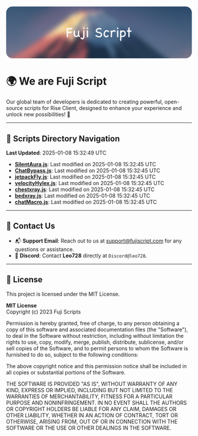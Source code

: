 ![Banner](.github/b.webp)

# 🌍 **We are Fuji Script**

Our global team of developers is dedicated to creating powerful, open-source scripts for Rise Client, designed to enhance your experience and unlock new possibilities! 🌟

---
<!-- SCRIPTS_NAVIGATION_START -->
## 📂 **Scripts Directory Navigation**

**Last Updated**: 2025-01-08 15:32:49 UTC

- **[SilentAura.js](scripts/SilentAura.js)**: Last modified on 2025-01-08 15:32:45 UTC
- **[ChatBypass.js](scripts/ChatBypass.js)**: Last modified on 2025-01-08 15:32:45 UTC
- **[jetpackFly.js](scripts/jetpackFly.js)**: Last modified on 2025-01-08 15:32:45 UTC
- **[velocityHylex.js](scripts/velocityHylex.js)**: Last modified on 2025-01-08 15:32:45 UTC
- **[chestxray.js](scripts/chestxray.js)**: Last modified on 2025-01-08 15:32:45 UTC
- **[bedxray.js](scripts/bedxray.js)**: Last modified on 2025-01-08 15:32:45 UTC
- **[chatMacro.js](scripts/chatMacro.js)**: Last modified on 2025-01-08 15:32:45 UTC

<!-- SCRIPTS_NAVIGATION_END -->

---

## 💬 **Contact Us**  
- 📬 **Support Email**: Reach out to us at [support@fujiscript.com](mailto:support@fujiscript.com) for any questions or assistance.  
- 💬 **Discord**: Contact **Leo728** directly at `Discord@leo728`.

---

## 📜 **License**

This project is licensed under the MIT License.  

**MIT License**  
Copyright (c) 2023 Fuji Scripts  

Permission is hereby granted, free of charge, to any person obtaining a copy of this software and associated documentation files (the "Software"), to deal in the Software without restriction, including without limitation the rights to use, copy, modify, merge, publish, distribute, sublicense, and/or sell copies of the Software, and to permit persons to whom the Software is furnished to do so, subject to the following conditions:  

The above copyright notice and this permission notice shall be included in all copies or substantial portions of the Software.  

THE SOFTWARE IS PROVIDED "AS IS", WITHOUT WARRANTY OF ANY KIND, EXPRESS OR IMPLIED, INCLUDING BUT NOT LIMITED TO THE WARRANTIES OF MERCHANTABILITY, FITNESS FOR A PARTICULAR PURPOSE AND NONINFRINGEMENT. IN NO EVENT SHALL THE AUTHORS OR COPYRIGHT HOLDERS BE LIABLE FOR ANY CLAIM, DAMAGES OR OTHER LIABILITY, WHETHER IN AN ACTION OF CONTRACT, TORT OR OTHERWISE, ARISING FROM, OUT OF OR IN CONNECTION WITH THE SOFTWARE OR THE USE OR OTHER DEALINGS IN THE SOFTWARE.  
